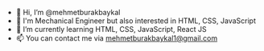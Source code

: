 - 👋 Hi, I’m @mehmetburakbaykal
- 👀 I'm Mechanical Engineer but also interested in HTML, CSS, JavaScript
- 🌱 I’m currently learning HTML, CSS, JavaScript, React JS
- 📫 You can contact me via mehmetburakbaykal1@gmail.com

<!---
mehmetburakbaykal/mehmetburakbaykal is a ✨ special ✨ repository because its `README.md` (this file) appears on your GitHub profile.
You can click the Preview link to take a look at your changes.
--->
